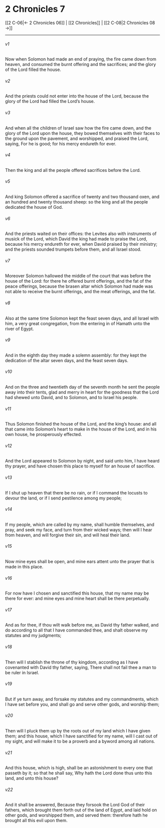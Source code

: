 # 2 Chronicles 7

[[2 C-06|← 2 Chronicles 06]] | [[2 Chronicles]] | [[2 C-08|2 Chronicles 08 →]]
***

###### v1
Now when Solomon had made an end of praying, the fire came down from heaven, and consumed the burnt offering and the sacrifices; and the glory of the Lord filled the house.
###### v2
And the priests could not enter into the house of the Lord, because the glory of the Lord had filled the Lord’s house.
###### v3
And when all the children of Israel saw how the fire came down, and the glory of the Lord upon the house, they bowed themselves with their faces to the ground upon the pavement, and worshipped, and praised the Lord, saying, For he is good; for his mercy endureth for ever.
###### v4
Then the king and all the people offered sacrifices before the Lord.
###### v5
And king Solomon offered a sacrifice of twenty and two thousand oxen, and an hundred and twenty thousand sheep: so the king and all the people dedicated the house of God.
###### v6
And the priests waited on their offices: the Levites also with instruments of musick of the Lord, which David the king had made to praise the Lord, because his mercy endureth for ever, when David praised by their ministry; and the priests sounded trumpets before them, and all Israel stood.
###### v7
Moreover Solomon hallowed the middle of the court that was before the house of the Lord: for there he offered burnt offerings, and the fat of the peace offerings, because the brasen altar which Solomon had made was not able to receive the burnt offerings, and the meat offerings, and the fat.
###### v8
Also at the same time Solomon kept the feast seven days, and all Israel with him, a very great congregation, from the entering in of Hamath unto the river of Egypt.
###### v9
And in the eighth day they made a solemn assembly: for they kept the dedication of the altar seven days, and the feast seven days.
###### v10
And on the three and twentieth day of the seventh month he sent the people away into their tents, glad and merry in heart for the goodness that the Lord had shewed unto David, and to Solomon, and to Israel his people.
###### v11
Thus Solomon finished the house of the Lord, and the king’s house: and all that came into Solomon’s heart to make in the house of the Lord, and in his own house, he prosperously effected.
###### v12
And the Lord appeared to Solomon by night, and said unto him, I have heard thy prayer, and have chosen this place to myself for an house of sacrifice.
###### v13
If I shut up heaven that there be no rain, or if I command the locusts to devour the land, or if I send pestilence among my people;
###### v14
If my people, which are called by my name, shall humble themselves, and pray, and seek my face, and turn from their wicked ways; then will I hear from heaven, and will forgive their sin, and will heal their land.
###### v15
Now mine eyes shall be open, and mine ears attent unto the prayer that is made in this place.
###### v16
For now have I chosen and sanctified this house, that my name may be there for ever: and mine eyes and mine heart shall be there perpetually.
###### v17
And as for thee, if thou wilt walk before me, as David thy father walked, and do according to all that I have commanded thee, and shalt observe my statutes and my judgments;
###### v18
Then will I stablish the throne of thy kingdom, according as I have covenanted with David thy father, saying, There shall not fail thee a man to be ruler in Israel.
###### v19
But if ye turn away, and forsake my statutes and my commandments, which I have set before you, and shall go and serve other gods, and worship them;
###### v20
Then will I pluck them up by the roots out of my land which I have given them; and this house, which I have sanctified for my name, will I cast out of my sight, and will make it to be a proverb and a byword among all nations.
###### v21
And this house, which is high, shall be an astonishment to every one that passeth by it; so that he shall say, Why hath the Lord done thus unto this land, and unto this house?
###### v22
And it shall be answered, Because they forsook the Lord God of their fathers, which brought them forth out of the land of Egypt, and laid hold on other gods, and worshipped them, and served them: therefore hath he brought all this evil upon them. 
